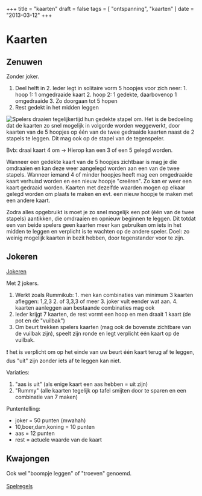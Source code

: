 +++
title = "kaarten"
draft = false
tags = [
    "ontspanning",
    "kaarten"
]
date = "2013-03-12"
+++
# Kaarten 

## Zenuwen 

Zonder joker.

  1. Deel helft in 2. Ieder legt in solitaire vorm 5 hoopjes voor zich neer:
    1. hoop 1: 1 omgedraaide kaart
    2. hoop 2: 1 gedekte, daarbovenop 1 omgedraaide
    3. Zo doorgaan tot 5 hopen
  2. Rest gedekt in het midden leggen

<img style='float: left;' src='/img//ontspanning/cards.png|'>

Spelers draaien tegelijkertijd hun gedekte stapel om. Het is de bedoeling dat de kaarten zo snel mogelijk in volgorde worden weggewerkt, door kaarten van de 5 hoopjes op één van de twee gedraaide kaarten naast de 2 stapels te leggen. Dit mag ook op de stapel van de tegenspeler. 

Bvb:
draai kaart 4 om -> Hierop kan een 3 of een 5 gelegd worden.

Wanneer een gedekte kaart van de 5 hoopjes zichtbaar is mag je die omdraaien en kan deze weer aangelegd worden aan een van de twee stapels. Wanneer iemand 4 of minder hoopjes heeft mag een omgedraaide kaart verhuisd worden en een nieuw hoopje "creëren". Zo kan er weer een kaart gedraaid worden. Kaarten met dezelfde waarden mogen op elkaar gelegd worden om plaats te maken en evt. een nieuw hoopje te maken met een andere kaart.

Zodra alles opgebruikt is moet je zo snel mogelijk een pot (één van de twee stapels) aantikken, die omdraaien en opnieuw beginnen te leggen. Dit totdat een van beide spelers geen kaarten meer kan gebruiken om iets in het midden te leggen en verplicht is te wachten op de andere speler. Doel: zo weinig mogelijk kaarten in bezit hebben, door tegenstander voor te zijn.

## Jokeren 

[Jokeren](http://www.gamesquare.nl/doc/games/kalookie/index_d.php?partner=)

Met 2 jokers.

  1. Werkt zoals Rummikub:
    1. men kan combinaties van minimum 3 kaarten afleggen: 1,2,3
    2. of 3,3,3 of meer
    3. joker vult eender wat aan.
    4. kaarten aanleggen aan bestaande combinaties mag ook
  2. Ieder krijgt 7 kaarten, de rest vormt een hoop en men draait 1 kaart (de pot en de "vuilbak")
  3. Om beurt trekken spelers kaarten (mag ook de bovenste zichtbare van de vuilbak zijn), speelt zijn ronde en legt verplicht één kaart op de vuilbak.

:exclamation: het is verplicht om op het einde van uw beurt één kaart terug af te leggen, dus "uit" zijn zonder iets af te leggen kan niet.

Variaties:

  1. "aas is uit" (als enige kaart een aas hebben = uit zijn)
  2. "Rummy" (alle kaarten tegelijk op tafel smijten door te sparen en een combinatie van 7 maken)

Puntentelling:

  * joker = 50 punten (mwahah)
  * 10,boer,dam,koning = 10 punten
  * aas = 12 punten
  * rest = actuele waarde van de kaart

## Kwajongen 

Ook wel "boompje leggen" of "troeven" genoemd.<br/><br/>
[Spelregels](http://www.toepen.eu/CGame245/TroefRegels.html)